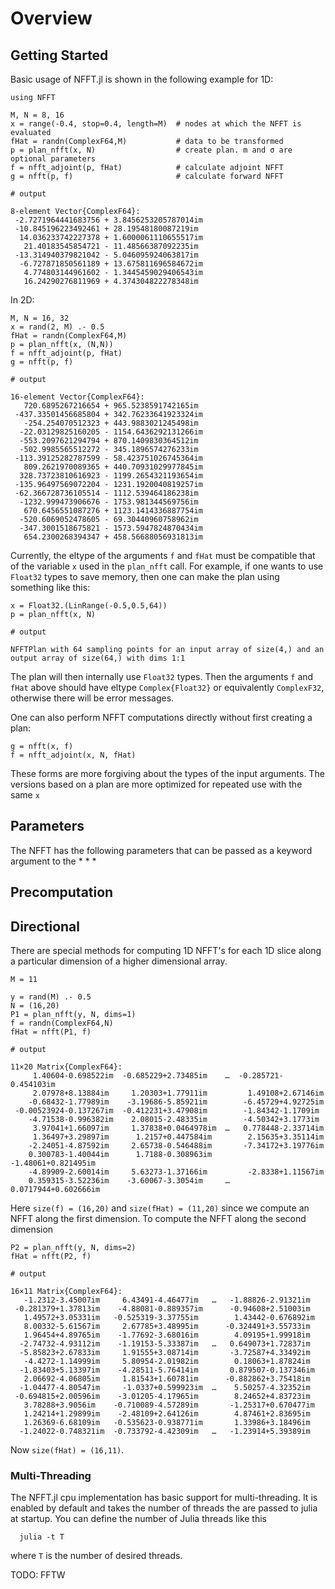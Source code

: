 # Overview


## Getting Started

Basic usage of NFFT.jl is shown in the following example for 1D:

```jldoctest; output = false, setup = :(using NFFT, Random; Random.seed!(1))
using NFFT

M, N = 8, 16
x = range(-0.4, stop=0.4, length=M)  # nodes at which the NFFT is evaluated
fHat = randn(ComplexF64,M)           # data to be transformed
p = plan_nfft(x, N)                  # create plan. m and σ are optional parameters
f = nfft_adjoint(p, fHat)            # calculate adjoint NFFT
g = nfft(p, f)                       # calculate forward NFFT

# output

8-element Vector{ComplexF64}:
 -2.7271964441683756 + 3.8456253205787014im
 -10.845196223492461 + 28.19548180087219im
  14.036233742227378 + 1.6000061110655517im
   21.40183545854721 - 11.48566387092235im
 -13.314940379821042 - 5.046095924063817im
  -6.727871850561189 + 13.675811696584672im
   4.774803144961602 - 1.3445459029406543im
   16.24290276811969 + 4.374304822278348im
```

In 2D:

```jldoctest; output = false, setup = :(using NFFT, Random; Random.seed!(1))
M, N = 16, 32
x = rand(2, M) .- 0.5
fHat = randn(ComplexF64,M)
p = plan_nfft(x, (N,N))
f = nfft_adjoint(p, fHat)
g = nfft(p, f)

# output

16-element Vector{ComplexF64}:
   720.6895267216654 + 965.5238591742165im
 -437.33501456685804 + 342.76233641923324im
   -254.254070512323 + 443.9883021245498im
  -22.03129825160205 - 1154.6436292131266im
  -553.2097621294794 + 870.1409830364512im
  -502.9985565512272 - 345.1896574276233im
 -113.39125282787599 - 58.423751026745364im
   809.2621970089365 + 440.70931029977845im
  328.73723810616923 - 1199.2654321193654im
 -135.96497569072204 - 1231.1920040819257im
 -62.366728736105514 - 1112.539464186238im
  -1232.999473906676 - 1753.981344569756im
   670.6456551087276 + 1123.1414336887754im
  -520.6069052478605 - 69.30440960758962im
  -347.3001518675821 - 1573.5947824870434im
   654.2300268394347 + 458.56688056931813im

```

Currently, the eltype of the arguments `f` and `fHat`
must be compatible that of the variable `x` used in the `plan_nfft` call.
For example, if one wants to use `Float32` types to save memory,
then one can make the plan using something like this:

```jldoctest; output = false, setup = :(using NFFT, Random; N=(4,); Random.seed!(1))
x = Float32.(LinRange(-0.5,0.5,64))
p = plan_nfft(x, N)

# output

NFFTPlan with 64 sampling points for an input array of size(4,) and an output array of size(64,) with dims 1:1
```

The plan will then internally use `Float32` types.
Then the arguments `f` and `fHat` above should have eltype `Complex{Float32}`
or equivalently `ComplexF32`, otherwise there will be error messages.

One can also perform NFFT computations directly without first creating a plan:
```
g = nfft(x, f)
f = nfft_adjoint(x, N, fHat)
```
These forms are more forgiving about the types of the input arguments.
The versions based on a plan are more optimized for repeated use with the same `x`

## Parameters

The NFFT has the following parameters that can be passed as a keyword argument to the 
*
*
*

## Precomputation


## Directional

There are special methods for computing 1D NFFT's for each 1D slice along a particular dimension of a higher dimensional array.

```jldoctest dirtest; output = false, setup = :(using NFFT, Random; Random.seed!(1))
M = 11

y = rand(M) .- 0.5
N = (16,20)
P1 = plan_nfft(y, N, dims=1)
f = randn(ComplexF64,N)
fHat = nfft(P1, f)

# output

11×20 Matrix{ComplexF64}:
     1.40604-0.698522im  -0.685229+2.73485im    …  -0.285721-0.454103im
     2.07978+8.13884im     1.20303+1.77911im         1.49108+2.67146im
    -0.68432-1.77989im    -3.19686-5.85921im        -6.45729+4.92725im
 -0.00523924-0.137267im  -0.412231+3.47908im        -1.84342-1.1709im
    -4.71538-0.996382im    2.08015-2.48335im        -4.50342+3.1773im
     3.97041+1.66097im     1.37838+0.0464978im  …   0.778448-2.33714im
     1.36497+3.29897im      1.2157+0.447584im        2.15635+3.35114im
    -2.24051-4.87592im     2.65738-0.546488im       -7.34172+3.19776im
    0.300783-1.40044im      1.7188-0.308963im       -1.48061+0.821495im
    -4.89909-2.60014im     5.63273-1.37166im         -2.8338+1.11567im
    0.359315-3.52236im    -3.60067-3.3054im     …  0.0717944+0.602666im
```

Here `size(f) = (16,20)` and `size(fHat) = (11,20)` since we compute an NFFT along the first dimension.
To compute the NFFT along the second dimension

```jldoctest dirtest; output = false
P2 = plan_nfft(y, N, dims=2)
fHat = nfft(P2, f)

# output

16×11 Matrix{ComplexF64}:
   -1.2312-3.45007im     6.43491-4.46477im   …   -1.88826-2.91321im
 -0.281379+1.37813im    -4.88081-0.889357im      -0.94608+2.51003im
   1.49572+3.05331im   -0.525319-3.37755im        1.43442-0.676892im
   8.00332-5.61567im     2.67785+3.48995im      -0.324491+3.55733im
   1.96454+4.89765im    -1.77692-3.68016im        4.09195+1.99918im
  -2.74732-4.93112im    -1.19153-5.33387im   …   0.649073+1.72837im
  -5.85823+2.67833im     1.91555+3.08714im       -3.72587+4.33492im
   -4.4272-1.14999im     5.80954-2.01982im        0.18063+1.87824im
  -1.83403+5.13397im    -4.28511-5.76414im       0.879507-0.137346im
   2.06692-4.06805im     1.81543+1.60781im      -0.882862+3.75418im
  -1.04477-4.80547im     -1.0337+0.599923im  …    5.50257-4.32352im
 -0.694815+2.00596im    -3.01205-4.17965im        8.24652+4.83723im
   3.78288+3.9056im    -0.710089-4.57289im       -1.25317+0.670477im
   1.24214+1.29899im    -2.48109+2.64126im        4.87461+2.83695im
   1.26369-6.68109im   -0.535623-0.938771im       1.33986+3.18496im
  -1.24022-0.748321im  -0.733792-4.42309im   …   -1.23914+5.39389im
```

Now `size(fHat) = (16,11)`.

### Multi-Threading

The NFFT.jl cpu implementation has basic support for multi-threading. It is enabled by default
and takes the number of threads the are passed to julia at startup. You can define the number of 
Julia threads like this
```
  julia -t T
```
where `T` is the number of desired threads.

TODO: FFTW